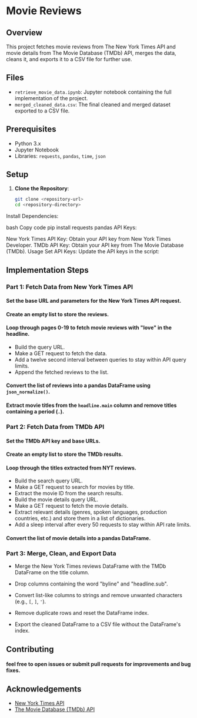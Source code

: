 # Movie Reviews

## Overview

This project fetches movie reviews from The New York Times API and movie details from The Movie Database (TMDb) API, merges the data, cleans it, and exports it to a CSV file for further use.

## Files

- `retrieve_movie_data.ipynb`: Jupyter notebook containing the full implementation of the project.
- `merged_cleaned_data.csv`: The final cleaned and merged dataset exported to a CSV file.

## Prerequisites

- Python 3.x
- Jupyter Notebook
- Libraries: `requests`, `pandas`, `time`, `json`

## Setup

1. **Clone the Repository**:
   ```bash
   git clone <repository-url>
   cd <repository-directory>
Install Dependencies:

bash
Copy code
pip install requests pandas
API Keys:

New York Times API Key: Obtain your API key from New York Times Developer.
TMDb API Key: Obtain your API key from The Movie Database (TMDb).
Usage
Set API Keys:
Update the API keys in the script:

## Implementation Steps

### Part 1: Fetch Data from New York Times API

#### Set the base URL and parameters for the New York Times API request.

#### Create an empty list to store the reviews.

#### Loop through pages 0-19 to fetch movie reviews with "love" in the headline.

- Build the query URL.
- Make a GET request to fetch the data.
- Add a twelve second interval between queries to stay within API query limits.
- Append the fetched reviews to the list.

#### Convert the list of reviews into a pandas DataFrame using `json_normalize()`.

#### Extract movie titles from the `headline.main` column and remove titles containing a period (`.`).

### Part 2: Fetch Data from TMDb API

#### Set the TMDb API key and base URLs.

#### Create an empty list to store the TMDb results.

#### Loop through the titles extracted from NYT reviews.

- Build the search query URL.
- Make a GET request to search for movies by title.
- Extract the movie ID from the search results.
- Build the movie details query URL.
- Make a GET request to fetch the movie details.
- Extract relevant details (genres, spoken languages, production countries, etc.) and store them in a list of dictionaries.
- Add a sleep interval after every 50 requests to stay within API rate limits.

#### Convert the list of movie details into a pandas DataFrame.

### Part 3: Merge, Clean, and Export Data

- Merge the New York Times reviews DataFrame with the TMDb DataFrame on the title column.

- Drop columns containing the word "byline" and "headline.sub".

-  Convert list-like columns to strings and remove unwanted characters (e.g., `[`, `]`, `'`).

- Remove duplicate rows and reset the DataFrame index.

- Export the cleaned DataFrame to a CSV file without the DataFrame's index.

## Contributing
#### feel free to open issues or submit pull requests for improvements and bug fixes.

## Acknowledgements

- [New York Times API](https://developer.nytimes.com/)
- [The Movie Database (TMDb) API](https://www.themoviedb.org/documentation/api)




